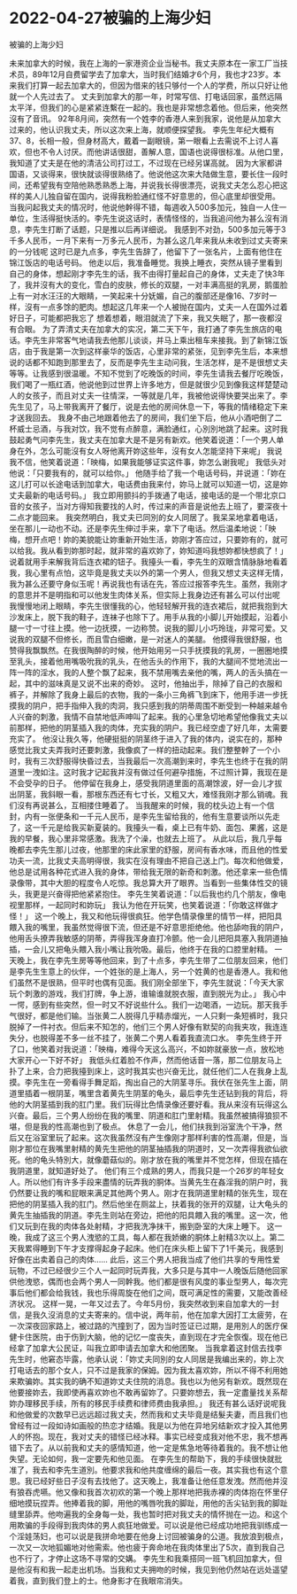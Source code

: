 # 2022-04-27被骗的上海少妇



被骗的上海少妇



未来加拿大的时候，我在上海的一家港资企业当秘书。我丈夫原本在一家工厂当技术员，89年12月自费留学去了加拿大，当时我们结婚才6个月，我也才23岁。本来我们打算一起去加拿大的，但因为借来的钱只够付一个人的学费，所以只好让他就一个人先过去了。 丈夫到加拿大的那一年，时常写信、打电话回家，虽然远隔太平洋，但我们的心是紧紧连繫在一起的。我也是非常想念着他。但后来，他突然沒有了音讯。 92年8月间，突然有一个姓李的香港人来到我家，说他是从加拿大过来的，他认识我丈夫，所以这次来上海，就顺便探望我。 李先生年纪大概有37、8，长相一般，但身材高大，戴着一副眼镜，第一眼看上去需说不上讨人喜欢，但也不令人讨厌。而他讲话很甜，善解人意，国语也说得很标准。从他口里，我知道了丈夫是在他的清洁公司打过工，不过现在已经另谋高就。 因为大家都讲国语，又谈得来，很快就谈得很熟络了。他说他这次来大陆做生意，要长住一段时间，还希望我有空陪他熟悉熟悉上海，并说我长得很漂亮，说我丈夫怎么忍心把这样的美人儿独自留在国内，说得我粉脸通红怪不好意思的，但心底里却很受用。 当我问起我丈夫的情况时，他说他幹得不错，每週收入500多加元，独自一人住一单位，生活得挺快活的。李先生说这话时，表情怪怪的，当我追问他为甚么沒有消息，李先生打断了话题，只是推以后再详细说。 我感到不对劲，500多加元等于3千多人民币，一月下来有一万多元人民币，为甚么这几年来我从未收到过丈夫寄来的一分钱呢 这时已是九点多，李先生告辞了，他留下了一张名片，上面有他住在锦江饭店的电话号码。 他走以后，我准备睡觉。我换上睡衣，突然从镜子里看到自己的身体，想起刚才李先生的话，我不由得打量起自己的身体，丈夫走了快3年了，我并沒有大的变化，雪白的皮肤，修长的双腿，一对丰满高挺的乳房，鹅蛋脸上有一对水汪汪的大眼睛，一笑起来十分妩媚，自己的腹部还是像16、7岁时一样，沒有一点多馀的肥肉。想起这几年来一个人被抛在国内，丈夫一人在国外过着好日子，可能都把我忘了 想着想着，眼泪就流了下来，我又失眠了，那一夜都沒有合眼。 为了弄清丈夫在加拿大的实况，第二天下午，我打通了李先生旅店的电话。李先生非常客气地请我去他那儿谈谈，并马上乘出租车来接我。到了新锦江饭店，由于我是第一次到这样豪华的饭店，心里非常的紧张，见到李先生后，本来想说的话都不知跑到那里去了，反而是李先生主动问我，生活怎样，是不是很想丈夫等等。让我感到很温暖。不知不觉到了吃晚饭的时间，李先生请我去餐厅吃晚饭，我们喝了一瓶红酒，他说他到过世界上许多地方，但是就很少见到像我这样楚楚动人的女孩子，而且对丈夫一往情深，一等就是几年，我被他说得快要哭出来了。李先生见了，马上带我离开了餐厅，说是去他的房间休息一下，等我的情绪稳定下来才送我回去。 我身不由己地跟着他去了的房间，我们坐下后，他从小酒吧倒了二杯威士忌酒，与我对饮，我不觉有点醉意，满脸通红，心別別地跳了起来。这时我鼓起勇气问李先生，我丈夫在加拿大是不是另有新欢。他笑着说道：「一个男人单身在外，怎么可能沒有女人呀他离开妳这些年，沒有女人怎能坚持下来呢」 我说我不信，他笑着说道：「映梅，如果我能够证实这件事，妳怎么谢我呢」 我低头对他说：「只要我有的，就可以给你。」 他随手给了我一个电话号码，并说道：「妳在这儿打可以长途电话到加拿大，电话费由我来付，妳马上就可以知道一切，这是妳丈夫最新的电话号码。」 我立即用颤抖的手拨通了电话，接电话的是一个带北京口音的女孩子，当对方得知我要找的人时，传过来的声音是说他去上班了，要深夜十二点才能回来。 我突然明白，我丈夫已同別的女人同居了。我呆呆地拿着电话，坐在那儿一动也不动。还是李先生伸过手来，拿下了电话。然后温柔地说：「映梅，想开点吧！妳的美貌能让妳重新开始生活，妳刚才答应过，只要妳有的，就可以给我。我从看到妳那时起，就非常的喜欢妳了，妳知道吗我想妳都快想疯了！」 说着就用手来解我背后连衣裙的钮子。我擡头一看，李先生的双眼含情脉脉地看着我，我心里有点怕，这毕竟是我丈夫以外的第一个男人，但我又想丈夫这样无情，我为甚么还要守身似玉呢！再说我也有话在先，答应过报答李先生。虽然，我刚才的意思并不是明指和可以他发生肉体关系，但实际上我身边还有甚么可以付出呢 我慢慢地闭上眼睛，李先生很懂我的心，他轻轻解开我的连衣裙后，就把我抱到大沙发床上，脱下我的鞋子，连袜子也除下了。用手从我的小脚儿开始摸起，沿着小腿一寸一寸往上摸。他一边抚摸，一边称赞。说我的脚儿小巧玲珑，非常可爱。又说我的双腿不但修长，而且雪白细嫩，是一对迷人的美腿。 他摸得我很舒服，也赞得我飘飘然。在我很陶醉的时候，他开始用另一只手抚摸我的乳房，一圈圈地摸至乳头，接着他用嘴吸吮我的乳头，在他舌头的作用下，我的大腿间不觉地流出一阵一阵的淫水，我的人整个飘了起来，我不禁用嘴去亲他的嘴，两人的舌头搞在一起，其中的滋味真是又说不出来的奇妙。 这时，他抽出手，除掉了自己的衣服和裤子，并解除了我身上最后的衣物，我的一条小三角裤飞到床下，他用手进一步抚摸我的阴户，把手指伸入我的肉洞，我只感到我的阴蒂周围不断受到一种越来越令人兴奋的刺激，我情不自禁地低声呻叫了起来。我的心里急切地希望他像我丈夫以前那样，把他的阴茎插入我的肉体，充实我的阴户。我已经空虚了好几年，太需要充实了。 他沒让我久等，他硬挺挺的阴茎终于进入了我的体内，说实在的，那种感觉比我丈夫弄我时还要刺激，我像疯了一样的扭动起来。我们整整幹了一个小时，我有三次舒服得快昏过去，当我最后一次高潮到来时，李先生也终于在我的阴道里一洩如注。这时我才记起我并沒有做过任何避孕措施，不过照计算，我现在是不会受孕的日子。 他停留在我身上，感受我阴道里面的高潮馀波，好一会儿才拔出阴茎，我斜眼一看，那根东西还有七寸长，又粗又大，难怪我刚才那么销魂。我们沒有再说甚么，互相搂住睡着了。 当我醒来的时候，我的枕头边上有一个信封，内有一张便条和一千元人民币，是李先生留给我的，他有生意要谈所以先走了，这一千元是给我买新夏装的。我擡头一看，桌上已有牛奶、面包、果酱，这是我的早餐，我心里非常感激。我洗了个澡，也就去上班了。 从此以后，我几乎每晚都去李先生那儿过夜，他那里的床此家里的舒服，房间有香水味，而且他的性爱功夫一流，比我丈夫高明得很，我实在沒有理由不把自己送上门。每次和他做爱，他总是试用各种花式进入我的身体，带给我无限的新奇和刺激。他还拿来一些色情录像带，其中大胆的程度令人吃惊。我总算大开了眼界。当看到一些集体性交的镜头，我更是兴奋得把他紧紧抱住。 李先生笑着说道：「以后我也约几个朋友，像电视里那样，一起同时和妳玩」 我认为他在开玩笑，也笑着说道：「你敢这样做才怪！」 这一个晚上，我又和他玩得很疯狂。他学色情录像里的情节一样，把阳具餵入我的嘴里，我虽然觉得很下流，但还是不好意思拒绝他。他也舔吻我的阴户，他用舌头撩弄我敏感的阴蒂，弄得我浑身直打冷颤。他一会儿把阳具塞入我阴道抽插，一会儿又把龟头餵入我小嘴让我吮吸。最后，他终于在我的口腔里射精。 一天晚上，我在李先生房等等他回来，到了十点多，李先生带了二位朋友回来，他们是李先生生意上的伙伴，一个姓张的是上海人，另一个姓黄的也是香港人。我和他们虽然不是很熟，但平时也偶有见面。我们刚全部坐下，李先生就说：「今天大家玩个刺激的游戏，我们打牌，争上游，谁输谁就脱衣服，直到脱光为止。」 我心中一愕，感到有些突然，但一时又不好说些什么。我们一边喝酒，一边玩。那天我手气很好，都是他们输。当张黄二人脱得几乎精赤熘光，一人只剩一条短裤时，我只脱掉了一件衬衣。但后来不知怎的，他们三个男人好像有默契的向我夹攻，我连连失分，也脱得差不多一丝不挂了，张黄二个男人看着我直流口水。 李先生终于开了口，他笑着对我说道：「映梅，难得今天这么高兴，不如妳就豪放一点，放松地大家开心一下好不好」 我低头红着脸不作声，然而他话音一落，那二位朋友马上扑了上来，合力把我擡到床上，这时我其实也兴奋无比，就任他们二人在我身上乱摸。李先生在一旁看得手舞足蹈，掏出自己的大阴茎寻乐。我伏在张先生上面，阴道里插着一根阴茎，嘴里含着黄先生阴茎的龟头，最后李先生还钻到我的背后，将他的大阴茎插到我的肛门里。我们玩得比色情录像还要好看。我从来沒有玩得这么兴奋。最后，三个男人纷纷在我的嘴里、阴道和肛门里射精。我虽然被搞得狼狈不堪，但是我的性高潮也到了极点。 休息了一会儿，他们扶我到浴室洗个干净，然后又在浴室里玩了起来。这次我虽然沒有产生像刚才那样利害的性高潮，但是，当刚才那位在我嘴里射精的黄先生把他的阴茎抽插我的阴道时，又一次弄得我欲仙欲死。他的龟头特別大，就像蘑菇似的。刚才放在我的嘴里并不觉怎样，但现在插在我阴道里，就知道好处了。 他们有三个成熟的男人，而我只是一个26岁的年轻女人。所以他们有许多手段来盡情的玩弄我的胴体。当黄先生在姦淫我的阴户时，我仍然要让我的嘴和屁眼来满足其他两个男人。刚才在我阴道里射精的张先生，现在把他的阴茎插入我的肛门。然后他坐在厕盆上，扶着我的张开的双腿，让大龟头的黄先生抽插我的阴道。李先生则站在旁边，把他的阳具餵入我的嘴里。这一次，他们又玩到在我的肉体各处射精，才把我洗净抹干，搬到卧室的大床上睡下。 这一晚，我成了这三个男人洩慾的工具，每人都在我娇嫩的胴体上射精3次以上。第二天我累得睡到下午才支撑得起身子起床。他们在床头柜上留下了1千美元，我感到好像在出卖着自己的肉体…… 此后，这三个男人把我当成了他们共享的专用性爱玩物，不过已经很少三个人一起同时玩弄我，大多只是与其中一人晚饭后随他回家供他洩慾，偶而也会两个男人一同幹我。他们都是很有风度的事业型男人，每次完事后他们都会给我钱，我也乐得周旋在他们之间，既可满足性的需要，又能改善经济状况。 这样一晃，一年又过去了。今年5月份，我突然收到来自加拿大的一封信，是我久沒消息的丈夫寄来的。信中说，两年前，他在加拿大因打工太疲劳，在一次深夜回家路上，被过路的汽撞到了，因为当时签证已过期，是用別人的医疗保健卡住医院，由于伤到大脑，他的记忆一度丧失，直到现在才完全恢復。现在他已经拿了加拿大公民证，叫我立即申请去加拿大和他团聚。 当我拿着这封信去找李先生时，他窘态毕露，他承认说：「妳丈夫同別的女人同居是我编出来的，妳上次打电话去的那个女人，只不过是我家的保姆。因为我太喜欢妳，所以不得不利用她来欺骗妳。其实我的确不知道妳丈夫住院的消息。我也以为他另有新欢。既然现在他要接妳去，我即使再喜欢妳也不敢再留妳了。只要妳想去，我一定盡量找关系帮妳办理移民手续，所有的移民手续费和律师费由我承担。」 我还有甚么话好说呢我和他做爱的次数早已远远超过我丈夫，然而我和丈夫毕竟是结髮夫妻，而且我们也曾经有过一段如诗如画般的热恋才结婚。我是以为他在异地另结新欢才投入其他男人的怀抱。现在，我对丈夫的错怪已经冰释。事实已经变成我对他不忠，我不想再错下去了。从以前我和丈夫的感情知道，他一定是焦急地等待着我的。我不想让他失望。无论如何，我一定要先和他见面。 在李先生的帮助下，我的手续很快就批准了，我去和李先生道別。他要求我和他共度缠绵的最后一夜。其实我也有这个意思。我已经好些日子沒有去找他了。这天晚上，我准备让他任意发洩。然而他并沒有狼吞虎嚥。他又像和我首次初欢的第一个晚上那样地把我赤裸的肉体抱在怀里仔细地摸玩捏弄。他捧着我的脚，用他的嘴唇吮我的脚趾，用他的舌尖钻到我的脚趾缝里舔弄。他吻遍我的全身每一处，我也暂时把对我丈夫的情怀抛在一边。和这个用欺骗的手段得到我肉体的男人疯狂地做爱。可以说是他已经成功地把我驯练成一个淫娃荡妇，也可以说是我拼命地要在他身上讨回被骗身的公道。我放浪到极点，一次又一次地狐媚地对他需索。他也疲于奔命地在我肉体里出了5次，直到我自己也不行了，才停止这场不寻常的交媾。 李先生和我乘搭同一班飞机回加拿大，但是他沒有和我一起走出机场。当我和丈夫拥吻的时候，我见到他仍然站在远处遥望着我，直到我们登上的士。他身影才在我眼帘消失。


